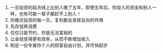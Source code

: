1. 一旦投资的起点线上比别人晚了五年，即使五年后，你投入的资金和别人一样，也有可能一辈子都赶不上别人！
2. 你推迟投资的每一天，复利都会发挥反向的作用
3. 先存钱再消费
4. 仅仅只是节约，你是无法富裕的
5. 让金钱变得更有效率，从而不断增加收入
6. 制定一份专属你个人的财富自由计划，并尽快起步